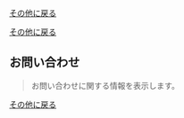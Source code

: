 [その他に戻る](./other.md)

[その他に戻る](../other.md)

## お問い合わせ

> お問い合わせに関する情報を表示します。

[その他に戻る](../other.md)